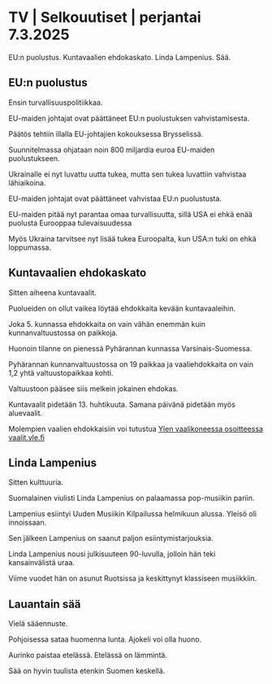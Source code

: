 # TV \| Selkouutiset \| perjantai 7.3.2025

EU:n puolustus. Kuntavaalien ehdokaskato. Linda Lampenius. Sää.

## EU:n puolustus

Ensin turvallisuuspolitiikkaa.

EU-maiden johtajat ovat päättäneet EU:n puolustuksen vahvistamisesta.

Päätös tehtiin illalla EU-johtajien kokouksessa Brysselissä.

Suunnitelmassa ohjataan noin 800 miljardia euroa EU-maiden puolustukseen.

Ukrainalle ei nyt luvattu uutta tukea, mutta sen tukea luvattiin vahvistaa lähiaikoina.

EU-maiden johtajat ovat päättäneet vahvistaa EU:n puolustusta.

EU-maiden pitää nyt parantaa omaa turvallisuutta, sillä USA ei ehkä enää puolusta Eurooppaa tulevaisuudessa

Myös Ukraina tarvitsee nyt lisää tukea Euroopalta, kun USA:n tuki on ehkä loppumassa.

## Kuntavaalien ehdokaskato

Sitten aiheena kuntavaalit.

Puolueiden on ollut vaikea löytää ehdokkaita kevään kuntavaaleihin.

Joka 5. kunnassa ehdokkaita on vain vähän enemmän kuin kunnanvaltuustossa on paikkoja.

Huonoin tilanne on pienessä Pyhärannan kunnassa Varsinais-Suomessa.

Pyhärannan kunnanvaltuustossa on 19 paikkaa ja vaaliehdokkaita on vain 1,2 yhtä valtuustopaikkaa kohti.

Valtuustoon pääsee siis melkein jokainen ehdokas.

Kuntavaalit pidetään 13. huhtikuuta. Samana päivänä pidetään myös aluevaalit.

Molempien vaalien ehdokkaisiin voi tutustua [Ylen vaalikoneessa osoitteessa vaalit.yle.fi](https://vaalit.yle.fi/vaalikone/alue-ja-kuntavaalit2025)

## Linda Lampenius

Sitten kulttuuria.

Suomalainen viulisti Linda Lampenius on palaamassa pop-musiikin pariin.

Lampenius esiintyi Uuden Musiikin Kilpailussa helmikuun alussa. Yleisö oli innoissaan.

Sen jälkeen Lampenius on saanut paljon esiintymistarjouksia.

Linda Lampenius nousi julkisuuteen 90-luvulla, jolloin hän teki kansainvälistä uraa.

Viime vuodet hän on asunut Ruotsissa ja keskittynyt klassiseen musiikkiin.

## Lauantain sää

Vielä sääennuste.

Pohjoisessa sataa huomenna lunta. Ajokeli voi olla huono.

Aurinko paistaa etelässä. Etelässä on lämmintä.

Sää on hyvin tuulista etenkin Suomen keskellä.

